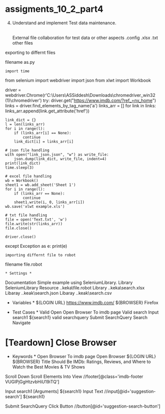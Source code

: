# assigments_10_2_part4


4. Understand and implement Test data maintenance.
<br></br>

    External file collaboration for test data or other aspects
    .config
    .xlsx
    .txt
    other files
    
 
 
exporting to differnt files

filename as.py


    import time
from selenium import webdriver
import json
from xlwt import Workbook

driver = webdriver.Chrome(r'C:\Users\ASSiddesh\Downloads\chromedriver_win32 (1)\chromedriver')
try:
    driver.get("https://www.imdb.com/?ref_=nv_home")
    links = driver.find_elements_by_tag_name('a')
    links_arr = []
    for link in links:
        links_arr.append(link.get_attribute('href'))

    link_dict = {}
    l = len(links_arr)
    for i in range(l):
        if (links_arr[i] == None):
            continue
        link_dict[i] = links_arr[i]

    # json file handling
    with open("link_json.json", "w") as write_file:
        json.dump(link_dict, write_file, indent=4)
    print(link_dict)
    time.sleep(3)

    # excel file handling
    wb = Workbook()
    sheet1 = wb.add_sheet('Sheet 1')
    for i in range(l):
        if (links_arr == None):
            continue
        sheet1.write(i, 0, links_arr[i])
    wb.save('xlwt example.xls')

    # txt file handling
    file = open('Text.txt', 'w')
    file.write(str(links_arr))
    file.close()

    driver.close()
except Exception as e:
    print(e)
    
    
    
    
    
    
    
    
    
    
    
    
    
    
    
    
    importing differnt file to robot 
    
    
   filename file.robot 
    
    * Settings *
Documentation     Simple example using SeleniumLibrary.
Library           SeleniumLibrary
Resource    ..keka\file.robot
Library     ..keka\search.xlsx
Libaray     ..keak\search.json
Libaray     ..keak\search.csv


* Variables *
${LOGIN URL}      https://www.imdb.com/
${BROWSER}        Firefox

* Test Cases *
Valid Open
    Open Browser To imdb page
Valid search
    Input search1    ${search1}
valid searchquery
    Submit SearchQuery
    Search
    Navigate
#    [Teardown]    Close Browser

* Keywords *
Open Browser To imdb page
    Open Browser    ${LOGIN URL}    ${BROWSER}
    Title Should Be    IMDb: Ratings, Reviews, and Where to Watch the Best Movies & TV Shows

Scroll Down
    Scroll Elements Into View  //footer[@class='imdb-footer VUGIPjGgHtzvbHiU19iTQ']

Input search1
    [Arguments]    ${search1}
    Input Text  //input[@id='suggestion-search']  ${search1}




Submit SearchQuery
    Click Button    //button[@id='suggestion-search-button']



